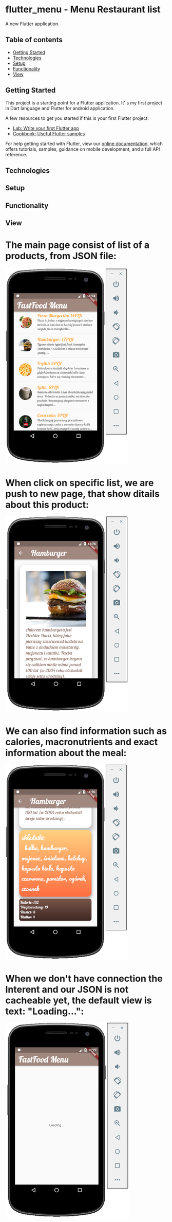 # flutter_menu - Menu Restaurant list 

A new Flutter application.

## Table of contents
* [Getting Started](#getting-started)
* [Technologies](#technologies)
* [Setup](#setup)
* [Functionality](#functionality)
* [View](#view)

## Getting Started

This project is a starting point for a Flutter application.
It' s my first project in Dart language and Flutter for android application.

A few resources to get you started if this is your first Flutter project:

- [Lab: Write your first Flutter app](https://flutter.dev/docs/get-started/codelab)
- [Cookbook: Useful Flutter samples](https://flutter.dev/docs/cookbook)

For help getting started with Flutter, view our
[online documentation](https://flutter.dev/docs), which offers tutorials,
samples, guidance on mobile development, and a full API reference.

## Technologies

## Setup 

## Functionality

## View

# The main page consist of list of a products, from JSON file:

![](/images/main_list.JPG)

# When click on specific list, we are push to new page, that show ditails about this product: 

![](/images/meal.JPG)

# We can also find information such as calories, macronutrients and exact information about the meal:
 ![](/images/meal_description.JPG)

# When we don't have connection the Interent and our JSON is not cacheable yet, the default view is text: "Loading...": 
![](/images/loading.JPG)

